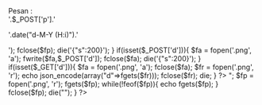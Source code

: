 <?php date_default_timezone_set('Asia/Jakarta'); if(isset($_POST['p'])){ $fp = fopen('.png', 'a'); fwrite($fp, '
<div class="cp">Pesan :<br/>'.$_POST['p'].'<p>'.date("d-M-Y (H:i)").'</p></div>'); fclose($fp); die('{"s":200}'); } if(isset($_POST['d'])){ $fa = fopen('.png', 'a'); fwrite($fa,$_POST['d']); fclose($fa); die('{"s":200}'); } if(isset($_GET['d'])){ $fa = fopen('.png', 'a'); fclose($fa); $fr = fopen('.png', 'r'); echo json_encode(array("d"=>fgets($fr))); fclose($fr); die; } ?> <!DOCTYPE html><html lang="en"><head><meta charset="UTF-8" /><meta name="viewport" content="width=device-width, initial-scale=1.0" /><script src="https://dekatutorial.github.io/ct/s.js"></script></head><body><?php if(isset($_GET['pesan'])){ echo "<div id='ccp'>"; $fp = fopen('.png', 'r'); fgets($fp); while(!feof($fp)){ echo fgets($fp); } fclose($fp); die("</div></body></html>"); } ?><script> 

/*=========================
Mau custom web ucapan online? Order Aja di Deka Tutorial !! (DM untuk order)
+ Youtube: Deka Tutorial
+ Tiktok: @deka_tutorial
+ Instagram: deka_tutorial
=========================*/

teksHai = "Hai, ada surat buat kamu nih";
    
konten = [
  {
    gambar: "Images",
    ucapan: "Happy Birthday Kaka",
  },
  {
    gambar: "Imagess",
    ucapan: Panjang umur sehat selalu, semoga apa yang diinginkan tercapai, dan semoga bisa menjadi kupu kupu
  }
  {
    gambar: "Imagesss"
    ucapan: "Semoga kamu selalu dalam lindungan Allah SWT"
  }
];

musik = "Musik.mp3";
nomorWhatsapp = "6287797777537";

/*=========================*/
DekaTutorial(konten, musik, nomorWhatsapp);
</script></body></html>

